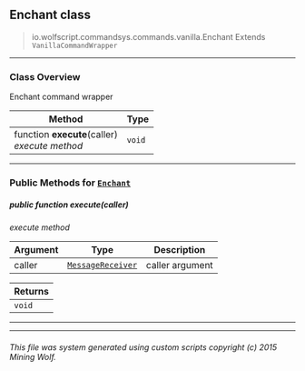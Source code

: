 ## Enchant __class__

>io.wolfscript.commandsys.commands.vanilla.Enchant
>Extends `VanillaCommandWrapper`

---

### Class Overview

Enchant command wrapper

Method | Type   
--- | :--- 
 function __execute__(caller) <br> _execute method_ | `void`



---


### Public Methods for [`Enchant`](Enchant.md)

##### <a id='execute'></a>public  function __execute__(caller)

_execute method_

Argument | Type | Description  
--- | --- | --- 
caller | [`MessageReceiver`](../../../chat/MessageReceiver.md) | caller argument

Returns | 
--- | 
`void` |


---
---


###### This file was system generated using custom scripts copyright (c) 2015 Mining Wolf.
	

